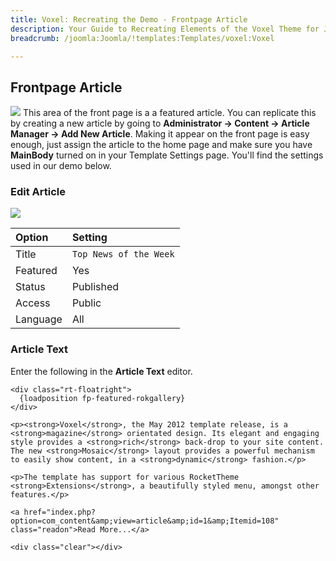 ```yaml
---
title: Voxel: Recreating the Demo - Frontpage Article
description: Your Guide to Recreating Elements of the Voxel Theme for Joomla
breadcrumb: /joomla:Joomla/!templates:Templates/voxel:Voxel

---
```


Frontpage Article
----
![][demo]
This area of the front page is a a featured article. You can replicate this by creating a new article by going to **Administrator -> Content -> Article Manager -> Add New Article**. Making it appear on the front page is easy enough, just assign the article to the home page and make sure you have **MainBody** turned on in your Template Settings page. You'll find the settings used in our demo below.

### Edit Article
![][demo2]

| Option   | Setting                |  
| :------- | :--------------------- |  
| Title    | `Top News of the Week` |  
| Featured | Yes                    |  
| Status   | Published              |  
| Access   | Public                 |  
| Language | All                    |  

### Article Text
Enter the following in the **Article Text** editor.

~~~
<div class="rt-floatright">
  {loadposition fp-featured-rokgallery}
</div>
 
<p><strong>Voxel</strong>, the May 2012 template release, is a <strong>magazine</strong> orientated design. Its elegant and engaging style provides a <strong>rich</strong> back-drop to your site content. The new <strong>Mosaic</strong> layout provides a powerful mechanism to easily show content, in a <strong>dynamic</strong> fashion.</p>
 
<p>The template has support for various RocketTheme <strong>Extensions</strong>, a beautifully styled menu, amongst other features.</p>
 
<a href="index.php?option=com_content&amp;view=article&amp;id=1&amp;Itemid=108" class="readon">Read More...</a>
 
<div class="clear"></div>
~~~

[demo]: assets/demo_13.jpeg
[demo2]: assets/article_1.jpg